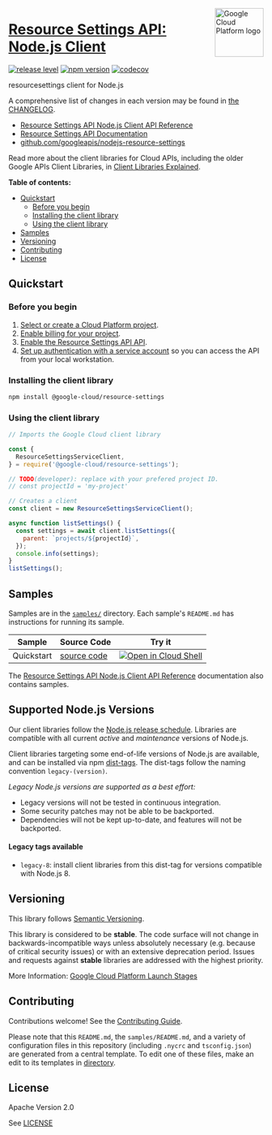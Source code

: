 [//]: # "This README.md file is auto-generated, all changes to this file will be lost."
[//]: # "To regenerate it, use `python -m synthtool`."
<img src="https://avatars2.githubusercontent.com/u/2810941?v=3&s=96" alt="Google Cloud Platform logo" title="Google Cloud Platform" align="right" height="96" width="96"/>

# [Resource Settings API: Node.js Client](https://github.com/googleapis/nodejs-resource-settings)

[![release level](https://img.shields.io/badge/release%20level-general%20availability%20%28GA%29-brightgreen.svg?style=flat)](https://cloud.google.com/terms/launch-stages)
[![npm version](https://img.shields.io/npm/v/@google-cloud/resource-settings.svg)](https://www.npmjs.org/package/@google-cloud/resource-settings)
[![codecov](https://img.shields.io/codecov/c/github/googleapis/nodejs-resource-settings/main.svg?style=flat)](https://codecov.io/gh/googleapis/nodejs-resource-settings)




resourcesettings client for Node.js


A comprehensive list of changes in each version may be found in
[the CHANGELOG](https://github.com/googleapis/nodejs-resource-settings/blob/main/CHANGELOG.md).

* [Resource Settings API Node.js Client API Reference][client-docs]
* [Resource Settings API Documentation][product-docs]
* [github.com/googleapis/nodejs-resource-settings](https://github.com/googleapis/nodejs-resource-settings)

Read more about the client libraries for Cloud APIs, including the older
Google APIs Client Libraries, in [Client Libraries Explained][explained].

[explained]: https://cloud.google.com/apis/docs/client-libraries-explained

**Table of contents:**


* [Quickstart](#quickstart)
  * [Before you begin](#before-you-begin)
  * [Installing the client library](#installing-the-client-library)
  * [Using the client library](#using-the-client-library)
* [Samples](#samples)
* [Versioning](#versioning)
* [Contributing](#contributing)
* [License](#license)

## Quickstart

### Before you begin

1.  [Select or create a Cloud Platform project][projects].
1.  [Enable billing for your project][billing].
1.  [Enable the Resource Settings API API][enable_api].
1.  [Set up authentication with a service account][auth] so you can access the
    API from your local workstation.

### Installing the client library

```bash
npm install @google-cloud/resource-settings
```


### Using the client library

```javascript
// Imports the Google Cloud client library

const {
  ResourceSettingsServiceClient,
} = require('@google-cloud/resource-settings');

// TODO(developer): replace with your prefered project ID.
// const projectId = 'my-project'

// Creates a client
const client = new ResourceSettingsServiceClient();

async function listSettings() {
  const settings = await client.listSettings({
    parent: `projects/${projectId}`,
  });
  console.info(settings);
}
listSettings();

```



## Samples

Samples are in the [`samples/`](https://github.com/googleapis/nodejs-resource-settings/tree/main/samples) directory. Each sample's `README.md` has instructions for running its sample.

| Sample                      | Source Code                       | Try it |
| --------------------------- | --------------------------------- | ------ |
| Quickstart | [source code](https://github.com/googleapis/nodejs-resource-settings/blob/main/samples/quickstart.js) | [![Open in Cloud Shell][shell_img]](https://console.cloud.google.com/cloudshell/open?git_repo=https://github.com/googleapis/nodejs-resource-settings&page=editor&open_in_editor=samples/quickstart.js,samples/README.md) |



The [Resource Settings API Node.js Client API Reference][client-docs] documentation
also contains samples.

## Supported Node.js Versions

Our client libraries follow the [Node.js release schedule](https://nodejs.org/en/about/releases/).
Libraries are compatible with all current _active_ and _maintenance_ versions of
Node.js.

Client libraries targeting some end-of-life versions of Node.js are available, and
can be installed via npm [dist-tags](https://docs.npmjs.com/cli/dist-tag).
The dist-tags follow the naming convention `legacy-(version)`.

_Legacy Node.js versions are supported as a best effort:_

* Legacy versions will not be tested in continuous integration.
* Some security patches may not be able to be backported.
* Dependencies will not be kept up-to-date, and features will not be backported.

#### Legacy tags available

* `legacy-8`: install client libraries from this dist-tag for versions
  compatible with Node.js 8.

## Versioning

This library follows [Semantic Versioning](http://semver.org/).



This library is considered to be **stable**. The code surface will not change in backwards-incompatible ways
unless absolutely necessary (e.g. because of critical security issues) or with
an extensive deprecation period. Issues and requests against **stable** libraries
are addressed with the highest priority.






More Information: [Google Cloud Platform Launch Stages][launch_stages]

[launch_stages]: https://cloud.google.com/terms/launch-stages

## Contributing

Contributions welcome! See the [Contributing Guide](https://github.com/googleapis/nodejs-resource-settings/blob/main/CONTRIBUTING.md).

Please note that this `README.md`, the `samples/README.md`,
and a variety of configuration files in this repository (including `.nycrc` and `tsconfig.json`)
are generated from a central template. To edit one of these files, make an edit
to its templates in
[directory](https://github.com/googleapis/synthtool).

## License

Apache Version 2.0

See [LICENSE](https://github.com/googleapis/nodejs-resource-settings/blob/main/LICENSE)

[client-docs]: https://cloud.google.com/nodejs/docs/reference/resource-settings/latest
[product-docs]: https://cloud.google.com/resource-manager/docs/reference/resource-settings/rest
[shell_img]: https://gstatic.com/cloudssh/images/open-btn.png
[projects]: https://console.cloud.google.com/project
[billing]: https://support.google.com/cloud/answer/6293499#enable-billing
[enable_api]: https://console.cloud.google.com/flows/enableapi?apiid=resourcesettings.googleapis.com
[auth]: https://cloud.google.com/docs/authentication/getting-started
